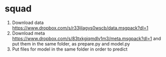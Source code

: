 # squad
1) Download data https://www.dropbox.com/s/r33ljlagys0wscb/data.msgpack?dl=1
2) Download meta https://www.dropbox.com/s/83txkgiqmdlv1m3/meta.msgpack?dl=1
and put them in the same folder, as prepare.py and model.py
3) Put files for model in the same folder in order to predict
